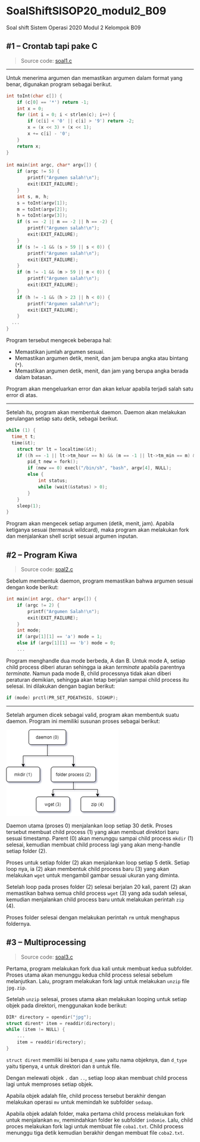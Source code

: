# SoalShiftSISOP20_modul2_B09

Soal shift Sistem Operasi 2020
Modul 2
Kelompok B09

## #1 &ndash; Crontab tapi pake C

>Source code: [soal1.c](https://github.com/1Maximuse/SoalShiftSISOP20_modul2_B09/blob/master/soal1/soal1.c)
---
Untuk menerima argumen dan memastikan argumen dalam format yang benar, digunakan program sebagai berikut.
```c
int toInt(char c[]) {
	if (c[0] == '*') return -1;
	int x = 0;
	for (int i = 0; i < strlen(c); i++) {
		if (c[i] < '0' || c[i] > '9') return -2;
		x = (x << 3) + (x << 1);
		x += c[i] - '0';
	}
	return x;
}

int main(int argc, char* argv[]) {
	if (argc != 5) {
		printf("Argumen salah!\n");
		exit(EXIT_FAILURE);
	}
	int s, m, h;
	s = toInt(argv[1]);
	m = toInt(argv[2]);
	h = toInt(argv[3]);
	if (s == -2 || m == -2 || h == -2) {
		printf("Argumen salah!\n");
		exit(EXIT_FAILURE);
	}
	if (s != -1 && (s > 59 || s < 0)) {
		printf("Argumen salah!\n");
		exit(EXIT_FAILURE);
	}
	if (m != -1 && (m > 59 || m < 0)) {
		printf("Argumen salah!\n");
		exit(EXIT_FAILURE);
	}
	if (h != -1 && (h > 23 || h < 0)) {
		printf("Argumen salah!\n");
		exit(EXIT_FAILURE);
	}
  ...
}
```
Program tersebut mengecek beberapa hal:
* Memastikan jumlah argumen sesuai.
* Memastikan argumen detik, menit, dan jam berupa angka atau bintang (`*`).
* Memastikan argumen detik, menit, dan jam yang berupa angka berada dalam batasan.

Program akan mengeluarkan error dan akan keluar apabila terjadi salah satu error di atas.

---

Setelah itu, program akan membentuk daemon. Daemon akan melakukan perulangan setiap satu detik, sebagai berikut.

```c
while (1) {
  time_t t;
  time(&t);
	struct tm* lt = localtime(&t);
	if ((h == -1 || lt->tm_hour == h) && (m == -1 || lt->tm_min == m) && (s == -1 || lt->tm_sec == s)) {
		pid_t new = fork();
		if (new == 0) execl("/bin/sh", "bash", argv[4], NULL);
		else {
			int status;
			while (wait(&status) > 0);
		}
	}
	sleep(1);
}
```

Program akan mengecek setiap argumen (detik, menit, jam). Apabila ketiganya sesuai (termasuk wildcard), maka program akan melakukan fork dan menjalankan shell script sesuai argumen inputan.

## #2 &ndash; Program Kiwa
>Source code: [soal2.c](https://github.com/1Maximuse/SoalShiftSISOP20_modul2_B09/blob/master/soal2/soal2.c)

Sebelum membentuk daemon, program memastikan bahwa argumen sesuai dengan kode berikut:
```c
int main(int argc, char* argv[]) {
	if (argc != 2) {
		printf("Argumen Salah!\n");
		exit(EXIT_FAILURE);
	}
	int mode;
	if (argv[1][1] == 'a') mode = 1;
	else if (argv[1][1] == 'b') mode = 0;
	...
```

Program menghandle dua mode berbeda, A dan B. Untuk mode A, setiap child process diberi aturan sehingga ia akan *terminate* apabila parentnya *terminate*. Namun pada mode B, child processnya tidak akan diberi peraturan demikian, sehingga akan tetap berjalan sampai child process itu selesai. Ini dilakukan dengan bagian berikut:
```c
if (mode) prctl(PR_SET_PDEATHSIG, SIGHUP);
```

---

Setelah argumen dicek sebagai valid, program akan membentuk suatu daemon. Program ini memiliki susunan proses sebagai berikut:

![](https://github.com/1Maximuse/SoalShiftSISOP20_modul2_B09/blob/master/soal2.png)

Daemon utama (proses 0) menjalankan loop setiap 30 detik. Proses tersebut membuat child process (1) yang akan membuat direktori baru sesuai timestamp. Parent (0) akan menunggu sampai child process `mkdir` (1) selesai, kemudian membuat child process lagi yang akan meng-handle setiap folder (2).

Proses untuk setiap folder (2) akan menjalankan loop setiap 5 detik. Setiap loop nya, ia (2) akan membentuk child process baru (3) yang akan melakukan `wget` untuk mengambil gambar sesuai ukuran yang diminta.

Setelah loop pada proses folder (2) selesai berjalan 20 kali, parent (2) akan memastikan bahwa semua child process `wget` (3) yang ada sudah selesai, kemudian menjalankan child process baru untuk melakukan perintah `zip` (4).

Proses folder selesai dengan melakukan perintah `rm` untuk menghapus foldernya.

## #3 &ndash; Multiprocessing
> Source code: [soal3.c](https://github.com/1Maximuse/SoalShiftSISOP20_modul2_B09/blob/master/soal3/soal3.c)

Pertama, program melakukan fork dua kali untuk membuat kedua subfolder. Proses utama akan menunggu kedua child process selesai sebelum melanjutkan. Lalu, program melakukan fork lagi untuk melakukan `unzip` file `jpg.zip`.

Setelah `unzip` selesai, proses utama akan melakukan looping untuk setiap objek pada direktori, menggunakan kode berikut:
```c
DIR* directory = opendir("jpg");
struct dirent* item = readdir(directory);
while (item != NULL) {
	...
	item = readdir(directory);
}
```
`struct dirent` memiliki isi berupa `d_name` yaitu nama objeknya, dan `d_type` yaitu tipenya, `4` untuk direktori dan `8` untuk file.

Dengan melewati objek `.` dan `..`, setiap loop akan membuat child process lagi untuk memproses setiap objek.

Apabila objek adalah file, child process tersebut berakhir dengan melakukan operasi `mv` untuk memindah ke subfolder `sedaap`.

Apabila objek adalah folder, maka pertama child process melakukan fork untuk menjalankan `mv`, memindahkan folder ke subfolder `indomie`. Lalu, child proces melakukan fork lagi untuk membuat file `coba1.txt`. Child process menunggu tiga detik kemudian berakhir dengan membuat file `coba2.txt`.
